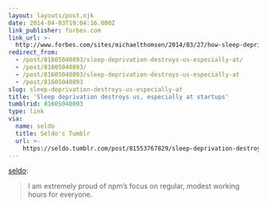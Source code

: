 ```yaml
---
layout: layouts/post.njk
date: 2014-04-03T19:04:16.000Z
link_publisher: forbes.com
link_url: >-
  http://www.forbes.com/sites/michaelthomsen/2014/03/27/how-sleep-deprivation-drives-the-high-failure-rates-of-tech-startups/
redirect_from:
  - /post/81605040893/sleep-deprivation-destroys-us-especially-at/
  - /post/81605040893/
  - /post/81605040893/sleep-deprivation-destroys-us-especially-at
  - /post/81605040893
slug: sleep-deprivation-destroys-us-especially-at
title: 'Sleep deprivation destroys us, especially at startups'
tumblrid: 81605040893
type: link
via:
  name: seldo
  title: Seldo's Tumblr
  url: >-
    https://seldo.tumblr.com/post/81553767829/sleep-deprivation-destroys-us-especially-at
---
```

<p><a href="http://seldo.tumblr.com/post/81553767829/sleep-deprivation-destroys-us-especially-at-startups" class="tumblr_blog">seldo</a>:</p>

<blockquote><p>I am extremely proud of npm’s focus on regular, modest working hours for everyone.</p></blockquote>
